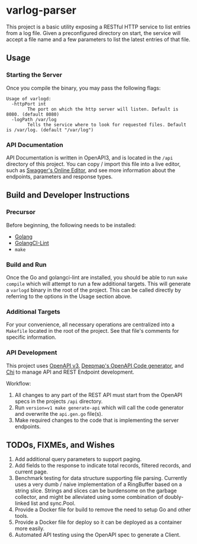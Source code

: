 # varlog-parser

This project is a basic utility exposing a RESTful HTTP service to list entries from a log file. Given a preconfigured directory on start, the service will accept a file name and a few parameters to list the latest entries of that file.

## Usage

### Starting the Server

Once you compile the binary, you may pass the following flags:
```text
Usage of varlogd:
  -httpPort int
        The port on which the http server will listen. Default is 8080. (default 8080)
  -logPath /var/log
        Tells the service where to look for requested files. Default is /var/log. (default "/var/log")
```

### API Documentation

API Documentation is written in OpenAPI3, and is located in the `/api` directory of this project. You can copy / import this file into a live editor, such as [Swagger's Online Editor](https://editor.swagger.io/), and see more information about the endpoints, parameters and response types. 

## Build and Developer Instructions

### Precursor

Before beginning, the following needs to be installed:
- [Golang](https://go.dev/doc/install)
- [GolangCI-Lint](https://golangci-lint.run/usage/install/)
- `make`

### Build and Run

Once the Go and golangci-lint are installed, you should be able to run `make compile` which will attempt to run a few additional targets. This will generate a `varlogd` binary in the root of the project. This can be called directly by referring to the options in the Usage section above.

### Additional Targets

For your convenience, all necessary operations are centralized into a `Makefile` located in the root of the project. See that file's comments for specific information.

### API Development

This project uses [OpenAPI v3](https://spec.openapis.org/oas/v3.1.0), [Deepmap's OpenAPI Code generator](https://github.com/deepmap/oapi-codegen), and [Chi](https://go-chi.io/#/) to manage API and REST Endpoint development. 

Workflow:

1. All changes to any part of the REST API must start from the OpenAPI specs in the projects `/api` directory. 
2. Run `version=v1 make generate-api` which will call the code generator and overwrite the `api.gen.go` file(s). 
3. Make required changes to the code that is implementing the server endpoints.  

## TODOs, FIXMEs, and Wishes

1. Add additional query parameters to support paging.
2. Add fields to the response to indicate total records, filtered records, and current page.
3. Benchmark testing for data structure supporting file parsing. Currently uses a very dumb / naive implementation of a RingBuffer based on a string slice. Strings and slices can be burdensome on the garbage collector, and might be alleviated using some combination of doubly-linked list and sync.Pool.
4. Provide a Docker file for build to remove the need to setup Go and other tools.
5. Provide a Docker file for deploy so it can be deployed as a container more easily.
6. Automated API testing using the OpenAPI spec to generate a Client.
